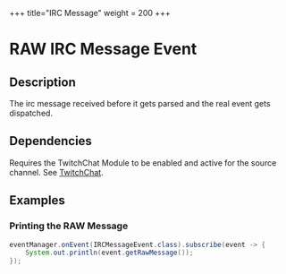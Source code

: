 +++
title="IRC Message"
weight = 200
+++

# RAW IRC Message Event

## Description

The irc message received before it gets parsed and the real event gets dispatched.

## Dependencies

Requires the TwitchChat Module to be enabled and active for the source channel. See [TwitchChat](../chat).

## Examples

### Printing the RAW Message

```java
eventManager.onEvent(IRCMessageEvent.class).subscribe(event -> {
	System.out.println(event.getRawMessage());
});
```
